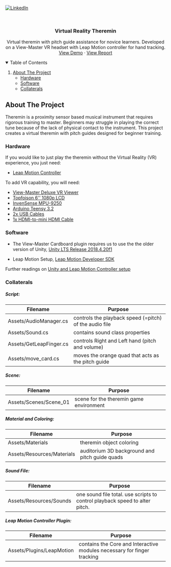 [![LinkedIn][linkedin-shield]][linkedin-url]

<!-- PROJECT LOGO -->
<br />
<p align="center">
  <a href="https://github.com/estellekao/virtual_reality_theremin">
  </a>

  <h3 align="center">Virtual Reality Theremin</h3>

  <p align="center">
    Virtual theremin with pitch guide assistance for novice learners. Developed on a View-Master VR headset with Leap Motion controller for hand tracking.
    <br />
    <a href="https://github.com/estellekao/virtual_reality_theremin/blob/main/Project_Demo.mp4">View Demo</a>
    ·
    <a href="https://github.com/estellekao/virtual_reality_theremin/blob/main/Project_Final_Report.pdf">View Report</a>
  </p>
</p>

<!-- TABLE OF CONTENTS -->
<details open="open">
  <summary>Table of Contents</summary>
  <ol>
    <li>
      <a href="#about-the-project">About The Project</a>
      <ul>
        <li><a href="#hardware">Hardware</a></li>
        <li><a href="#software">Software</a></li>
        <li><a href="#collaterals">Collaterals</a></li>
      </ul>
    </li>
  </ol>
</details>



<!-- ABOUT THE PROJECT -->
## About The Project
Theremin is a proximity sensor based musical instrument
that requires rigorous training to master. Beginners
may struggle in playing the correct tune because of the lack of
physical contact to the instrument. This project creates a virtual theremin with pitch guides designed for beginner training.

### Hardware

If you would like to just play the theremin without the Virtual Reality (VR) experience, you just need:
* [Leap Motion Controller](https://www.ultraleap.com/product/leap-motion-controller/#pricingandlicensing)

To add VR capability, you will need:
* [View-Master Deluxe VR Viewer](https://www.walmart.com/ip/View-Master-Deluxe-Vr-Viewer/54297042)
* [Topfoison 6'' 1080p LCD](https://www.topfoison.com/1080p%20hdmi-mipi%20display.html)
* [InvenSense MPU-9250](https://www.amazon.com/s?k=mpu-9250&ref=nb_sb_noss_1)
* [Arduino Teensy 3.2](https://www.pjrc.com/teensy/teensy31.html)
* [2x USB Cables](https://www.amazon.com/s?k=usb+cable&ref=nb_sb_noss)
* [1x HDMI-to-mini HDMI Cable](https://www.amazon.com/s?k=hdmi+to+mini+hdm)

### Software

* The View-Master Cardboard plugin requires us to use the the older version of Unity, [Unity LTS Release 2018.4.20f1](https://unity3d.com/unity/qa/lts-releases?version=2018.4&page=2)

* Leap Motion Setup, [Leap Motion Developer SDK](https://developer.leapmotion.com/#101)

Further readings on [Unity and Leap Motion Controller setup](https://libguides.gatech.edu/c.php?g=731374&p=6240622)

### Collaterals

##### Script:
| Filename      | Purpose |
| ----------- | ----------- |
| Assets/AudioManager.cs | controls the playback speed (=pitch) of the audio file|
| Assets/Sound.cs   | contains sound class properties|
| Assets/GetLeapFinger.cs | controls Right and Left hand (pitch and volume)|
| Assets/move_card.cs | moves the orange quad that acts as the pitch guide|

##### Scene:
| Filename      | Purpose |
| ----------- | ----------- |
| Assets/Scenes/Scene_01 | scene for the theremin game environment |

##### Material and Coloring:
| Filename      | Purpose |
| ----------- | ----------- |
| Assets/Materials | theremin object coloring |
| Assets/Resources/Materials | auditorium 3D background and pitch guide quads |

##### Sound File:
| Filename      | Purpose |
| ----------- | ----------- |
| Assets/Resources/Sounds | one sound file total. use scripts to control playback speed to alter pitch. |

##### Leap Motion Controller Plugin:
| Filename      | Purpose |
| ----------- | ----------- |
| Assets/Plugins/LeapMotion | contains the Core and Interactive modules necessary for finger tracking |



<!-- MARKDOWN LINKS & IMAGES -->
<!-- https://www.markdownguide.org/basic-syntax/#reference-style-links -->
[contributors-shield]: https://img.shields.io/github/contributors/othneildrew/Best-README-Template.svg?style=for-the-badge
[contributors-url]: https://github.com/estellekao/
[linkedin-shield]: https://img.shields.io/badge/-LinkedIn-black.svg?style=for-the-badge&logo=linkedin&colorB=555
[linkedin-url]: https://www.linkedin.com/in/estellekao
